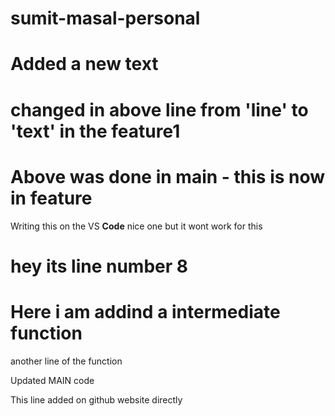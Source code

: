 # sumit-masal-personal

# Added a new text

# changed in above line from 'line'  to 'text' in the feature1
# Above was done in main - this is now in feature
Writing this on the VS **Code** nice one
but
it wont work for this
# hey its line number 8


# Here i am addind a intermediate function
another line of the function

Updated MAIN code


This line added on github website directly
